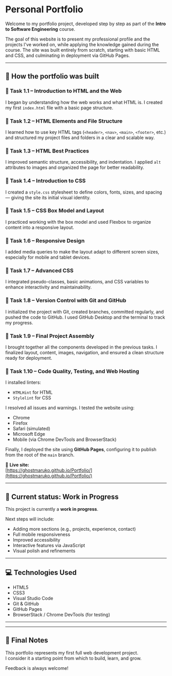 # Personal Portfolio

Welcome to my portfolio project, developed step by step as part of the **Intro to Software Engineering** course.

The goal of this website is to present my professional profile and the projects I've worked on, while applying the knowledge gained during the course. The site was built entirely from scratch, starting with basic HTML and CSS, and culminating in deployment via GitHub Pages.

---

## 🔧 How the portfolio was built

### 📌 Task 1.1 – Introduction to HTML and the Web  
I began by understanding how the web works and what HTML is. I created my first `index.html` file with a basic page structure.

### 📌 Task 1.2 – HTML Elements and File Structure  
I learned how to use key HTML tags (`<header>`, `<nav>`, `<main>`, `<footer>`, etc.) and structured my project files and folders in a clear and scalable way.

### 📌 Task 1.3 – HTML Best Practices  
I improved semantic structure, accessibility, and indentation. I applied `alt` attributes to images and organized the page for better readability.

### 📌 Task 1.4 – Introduction to CSS  
I created a `style.css` stylesheet to define colors, fonts, sizes, and spacing — giving the site its initial visual identity.

### 📌 Task 1.5 – CSS Box Model and Layout  
I practiced working with the box model and used Flexbox to organize content into a responsive layout.

### 📌 Task 1.6 – Responsive Design  
I added media queries to make the layout adapt to different screen sizes, especially for mobile and tablet devices.

### 📌 Task 1.7 – Advanced CSS  
I integrated pseudo-classes, basic animations, and CSS variables to enhance interactivity and maintainability.

### 📌 Task 1.8 – Version Control with Git and GitHub  
I initialized the project with Git, created branches, committed regularly, and pushed the code to GitHub. I used GitHub Desktop and the terminal to track my progress.

### 📌 Task 1.9 – Final Project Assembly  
I brought together all the components developed in the previous tasks. I finalized layout, content, images, navigation, and ensured a clean structure ready for deployment.

### 📌 Task 1.10 – Code Quality, Testing, and Web Hosting  
I installed linters:
- `HTMLHint` for HTML
- `Stylelint` for CSS

I resolved all issues and warnings. I tested the website using:
- Chrome
- Firefox
- Safari (simulated)
- Microsoft Edge
- Mobile (via Chrome DevTools and BrowserStack)

Finally, I deployed the site using **GitHub Pages**, configuring it to publish from the root of the `main` branch.

🔗 **Live site:**  
[https://ghostmaruko.github.io/Portfolio/](https://ghostmaruko.github.io/Portfolio/)

---

## 🚧 Current status: Work in Progress

This project is currently a **work in progress**.

Next steps will include:
- Adding more sections (e.g., projects, experience, contact)
- Full mobile responsiveness
- Improved accessibility
- Interactive features via JavaScript
- Visual polish and refinements

---

## 💻 Technologies Used

- HTML5  
- CSS3  
- Visual Studio Code  
- Git & GitHub  
- GitHub Pages  
- BrowserStack / Chrome DevTools (for testing)

---


---

## 🧩 Final Notes

This portfolio represents my first full web development project.  
I consider it a starting point from which to build, learn, and grow.

Feedback is always welcome!
